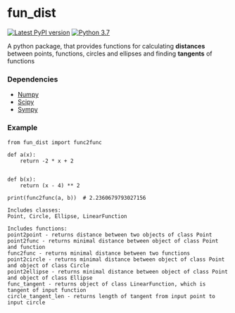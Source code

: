 # fun_dist

[![Latest PyPI version](https://img.shields.io/pypi/v/fun-dist.svg)](https://pypi.org/project/fun-dist/0.0.1b0/)
[![Python 3.7](https://img.shields.io/badge/python-3.7-blue.svg)](https://www.python.org/downloads/release/python-370/)

A python package, that provides functions for calculating **distances** between points, functions, circles and ellipses and finding **tangents** of functions


### Dependencies
* [Numpy](https://github.com/numpy/numpy)
* [Scipy](https://github.com/scipy/scipy)
* [Sympy](https://github.com/sympy/sympy)

### Example
```
from fun_dist import func2func

def a(x):
    return -2 * x + 2


def b(x):
    return (x - 4) ** 2

print(func2func(a, b))  # 2.2360679793027156
```

```
Includes classes:
Point, Circle, Ellipse, LinearFunction

Includes functions: 
point2point - returns distance between two objects of class Point
point2func - returns minimal distance between object of class Point and function
func2func - returns minimal distance between two functions
point2circle - returns minimal distance between object of class Point and object of class Circle
point2ellipse - returns minimal distance between object of class Point and object of class Ellipse
func_tangent - returns object of class LinearFunction, which is tangent of input function
circle_tangent_len - returns length of tangent from input point to input circle
```
